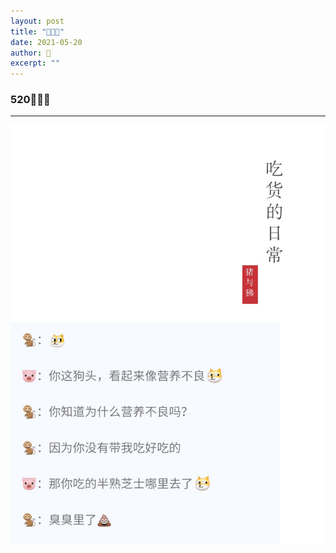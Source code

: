 ```yaml
---
layout: post
title: "🐷💗🐒" 
date: 2021-05-20
author: 🐒
excerpt: ""
---
```


### 520🐷💗🐒

---

![](/assets/img/520.jpg)